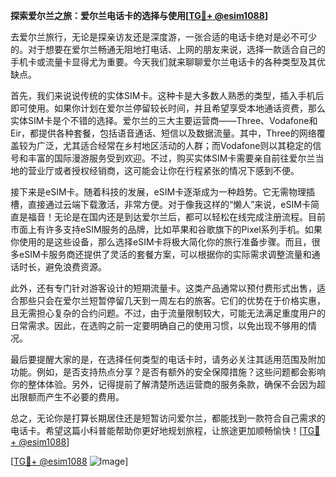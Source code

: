**探索爱尔兰之旅：爱尔兰电话卡的选择与使用[[TG💪+ @esim1088](https://t.me/s/esim1088)]**

去爱尔兰旅行，无论是探亲访友还是深度游，一张合适的电话卡绝对是必不可少的。对于想要在爱尔兰畅通无阻地打电话、上网的朋友来说，选择一款适合自己的手机卡或流量卡显得尤为重要。今天我们就来聊聊爱尔兰电话卡的各种类型及其优缺点。

首先，我们来说说传统的实体SIM卡。这种卡是大多数人熟悉的类型，插入手机后即可使用。如果你计划在爱尔兰停留较长时间，并且希望享受本地通话资费，那么实体SIM卡是个不错的选择。爱尔兰的三大主要运营商——Three、Vodafone和Eir，都提供各种套餐，包括语音通话、短信以及数据流量。其中，Three的网络覆盖较为广泛，尤其适合经常在乡村地区活动的人群；而Vodafone则以其稳定的信号和丰富的国际漫游服务受到欢迎。不过，购买实体SIM卡需要亲自前往爱尔兰当地的营业厅或者授权经销商，这可能会让你在行程紧张的情况下感到不便。

接下来是eSIM卡。随着科技的发展，eSIM卡逐渐成为一种趋势。它无需物理插槽，直接通过云端下载激活，非常方便。对于像我这样的“懒人”来说，eSIM卡简直是福音！无论是在国内还是到达爱尔兰后，都可以轻松在线完成注册流程。目前市面上有许多支持eSIM服务的品牌，比如苹果和谷歌旗下的Pixel系列手机。如果你使用的是这些设备，那么选择eSIM卡将极大简化你的旅行准备步骤。而且，很多eSIM卡服务商还提供了灵活的套餐方案，可以根据你的实际需求调整流量和通话时长，避免浪费资源。

此外，还有专门针对游客设计的短期流量卡。这类产品通常以预付费形式出售，适合那些只会在爱尔兰短暂停留几天到一周左右的旅客。它们的优势在于价格实惠，且无需担心复杂的合约问题。不过，由于流量限制较大，可能无法满足重度用户的日常需求。因此，在选购之前一定要明确自己的使用习惯，以免出现不够用的情况。

最后要提醒大家的是，在选择任何类型的电话卡时，请务必关注其适用范围及附加功能。例如，是否支持热点分享？是否有额外的安全保障措施？这些问题都会影响你的整体体验。另外，记得提前了解清楚所选运营商的服务条款，确保不会因为超出限额而产生不必要的费用。

总之，无论你是打算长期居住还是短暂访问爱尔兰，都能找到一款符合自己需求的电话卡。希望这篇小科普能帮助你更好地规划旅程，让旅途更加顺畅愉快！[[TG💪+ @esim1088](https://t.me/s/esim1088)]

[[TG💪+ @esim1088](https://t.me/s/esim1088) ![Image](https://i.postimg.cc/4NQfJmqS/Snipaste-2025-05-13-00-14-12.png)]
